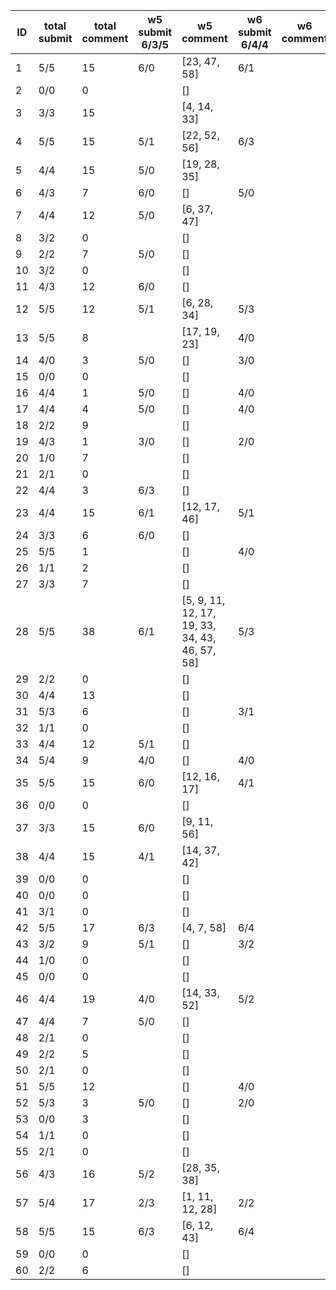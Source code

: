 |   ID | total submit   |   total comment | w5 submit 6/3/5   | w5 comment                                     | w6 submit 6/4/4   | w6 comment   | w7 submit   | w7 comment   | w8 submit   | w8 comment   |
|------|----------------|-----------------|-------------------|------------------------------------------------|-------------------|--------------|-------------|--------------|-------------|--------------|
|    1 | 5/5            |              15 | 6/0               | [23, 47, 58]                                   | 6/1               |              |             |              |             |              |
|    2 | 0/0            |               0 |                   | []                                             |                   |              |             |              |             |              |
|    3 | 3/3            |              15 |                   | [4, 14, 33]                                    |                   |              |             |              |             |              |
|    4 | 5/5            |              15 | 5/1               | [22, 52, 56]                                   | 6/3               |              |             |              |             |              |
|    5 | 4/4            |              15 | 5/0               | [19, 28, 35]                                   |                   |              |             |              |             |              |
|    6 | 4/3            |               7 | 6/0               | []                                             | 5/0               |              |             |              |             |              |
|    7 | 4/4            |              12 | 5/0               | [6, 37, 47]                                    |                   |              |             |              |             |              |
|    8 | 3/2            |               0 |                   | []                                             |                   |              |             |              |             |              |
|    9 | 2/2            |               7 | 5/0               | []                                             |                   |              |             |              |             |              |
|   10 | 3/2            |               0 |                   | []                                             |                   |              |             |              |             |              |
|   11 | 4/3            |              12 | 6/0               | []                                             |                   |              |             |              |             |              |
|   12 | 5/5            |              12 | 5/1               | [6, 28, 34]                                    | 5/3               |              |             |              |             |              |
|   13 | 5/5            |               8 |                   | [17, 19, 23]                                   | 4/0               |              |             |              |             |              |
|   14 | 4/0            |               3 | 5/0               | []                                             | 3/0               |              |             |              |             |              |
|   15 | 0/0            |               0 |                   | []                                             |                   |              |             |              |             |              |
|   16 | 4/4            |               1 | 5/0               | []                                             | 4/0               |              |             |              |             |              |
|   17 | 4/4            |               4 | 5/0               | []                                             | 4/0               |              |             |              |             |              |
|   18 | 2/2            |               9 |                   | []                                             |                   |              |             |              |             |              |
|   19 | 4/3            |               1 | 3/0               | []                                             | 2/0               |              |             |              |             |              |
|   20 | 1/0            |               7 |                   | []                                             |                   |              |             |              |             |              |
|   21 | 2/1            |               0 |                   | []                                             |                   |              |             |              |             |              |
|   22 | 4/4            |               3 | 6/3               | []                                             |                   |              |             |              |             |              |
|   23 | 4/4            |              15 | 6/1               | [12, 17, 46]                                   | 5/1               |              |             |              |             |              |
|   24 | 3/3            |               6 | 6/0               | []                                             |                   |              |             |              |             |              |
|   25 | 5/5            |               1 |                   | []                                             | 4/0               |              |             |              |             |              |
|   26 | 1/1            |               2 |                   | []                                             |                   |              |             |              |             |              |
|   27 | 3/3            |               7 |                   | []                                             |                   |              |             |              |             |              |
|   28 | 5/5            |              38 | 6/1               | [5, 9, 11, 12, 17, 19, 33, 34, 43, 46, 57, 58] | 5/3               |              |             |              |             |              |
|   29 | 2/2            |               0 |                   | []                                             |                   |              |             |              |             |              |
|   30 | 4/4            |              13 |                   | []                                             |                   |              |             |              |             |              |
|   31 | 5/3            |               6 |                   | []                                             | 3/1               |              |             |              |             |              |
|   32 | 1/1            |               0 |                   | []                                             |                   |              |             |              |             |              |
|   33 | 4/4            |              12 | 5/1               | []                                             |                   |              |             |              |             |              |
|   34 | 5/4            |               9 | 4/0               | []                                             | 4/0               |              |             |              |             |              |
|   35 | 5/5            |              15 | 6/0               | [12, 16, 17]                                   | 4/1               |              |             |              |             |              |
|   36 | 0/0            |               0 |                   | []                                             |                   |              |             |              |             |              |
|   37 | 3/3            |              15 | 6/0               | [9, 11, 56]                                    |                   |              |             |              |             |              |
|   38 | 4/4            |              15 | 4/1               | [14, 37, 42]                                   |                   |              |             |              |             |              |
|   39 | 0/0            |               0 |                   | []                                             |                   |              |             |              |             |              |
|   40 | 0/0            |               0 |                   | []                                             |                   |              |             |              |             |              |
|   41 | 3/1            |               0 |                   | []                                             |                   |              |             |              |             |              |
|   42 | 5/5            |              17 | 6/3               | [4, 7, 58]                                     | 6/4               |              |             |              |             |              |
|   43 | 3/2            |               9 | 5/1               | []                                             | 3/2               |              |             |              |             |              |
|   44 | 1/0            |               0 |                   | []                                             |                   |              |             |              |             |              |
|   45 | 0/0            |               0 |                   | []                                             |                   |              |             |              |             |              |
|   46 | 4/4            |              19 | 4/0               | [14, 33, 52]                                   | 5/2               |              |             |              |             |              |
|   47 | 4/4            |               7 | 5/0               | []                                             |                   |              |             |              |             |              |
|   48 | 2/1            |               0 |                   | []                                             |                   |              |             |              |             |              |
|   49 | 2/2            |               5 |                   | []                                             |                   |              |             |              |             |              |
|   50 | 2/1            |               0 |                   | []                                             |                   |              |             |              |             |              |
|   51 | 5/5            |              12 |                   | []                                             | 4/0               |              |             |              |             |              |
|   52 | 5/3            |               3 | 5/0               | []                                             | 2/0               |              |             |              |             |              |
|   53 | 0/0            |               3 |                   | []                                             |                   |              |             |              |             |              |
|   54 | 1/1            |               0 |                   | []                                             |                   |              |             |              |             |              |
|   55 | 2/1            |               0 |                   | []                                             |                   |              |             |              |             |              |
|   56 | 4/3            |              16 | 5/2               | [28, 35, 38]                                   |                   |              |             |              |             |              |
|   57 | 5/4            |              17 | 2/3               | [1, 11, 12, 28]                                | 2/2               |              |             |              |             |              |
|   58 | 5/5            |              15 | 6/3               | [6, 12, 43]                                    | 6/4               |              |             |              |             |              |
|   59 | 0/0            |               0 |                   | []                                             |                   |              |             |              |             |              |
|   60 | 2/2            |               6 |                   | []                                             |                   |              |             |              |             |              |